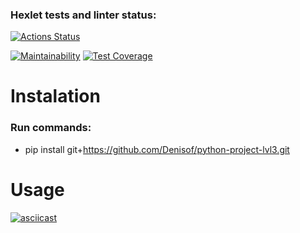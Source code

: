 ### Hexlet tests and linter status:
[![Actions Status](https://github.com/Denisof/python-project-lvl3/workflows/hexlet-check/badge.svg)](https://github.com/Denisof/python-project-lvl3/actions)

[![Maintainability](https://api.codeclimate.com/v1/badges/18419a0630e60321be64/maintainability)](https://codeclimate.com/github/Denisof/python-project-lvl3/maintainability)
[![Test Coverage](https://api.codeclimate.com/v1/badges/18419a0630e60321be64/test_coverage)](https://codeclimate.com/github/Denisof/python-project-lvl3/test_coverage)

# Instalation
### Run commands:
* pip install git+https://github.com/Denisof/python-project-lvl3.git

# Usage
[![asciicast](https://asciinema.org/a/ED9rcd5JNCiS1ZyDpDFf5dL8l.svg)](https://asciinema.org/a/ED9rcd5JNCiS1ZyDpDFf5dL8l)
